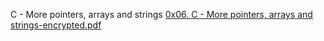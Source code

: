 C - More pointers, arrays and strings
[0x06. C - More pointers, arrays and strings-encrypted.pdf](https://github.com/briankod/alx-low_level_programming/files/8424812/0x06.C.-.More.pointers.arrays.and.strings-encrypted.pdf)
